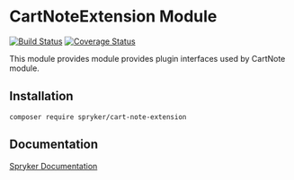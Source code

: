 # CartNoteExtension Module
[![Build Status](https://travis-ci.org/spryker/cart-note-extension.svg)](https://travis-ci.org/spryker/cart-note-extension)
[![Coverage Status](https://coveralls.io/repos/github/spryker/cart-note-extension/badge.svg)](https://coveralls.io/github/spryker/cart-note-extension)

This module provides module provides plugin interfaces used by CartNote module.

## Installation

```
composer require spryker/cart-note-extension
```

## Documentation

[Spryker Documentation](https://academy.spryker.com/developing_with_spryker/module_guide/modules.html)
